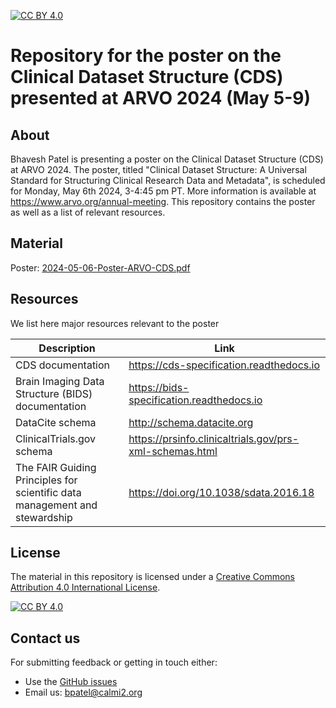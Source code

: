 [![CC BY 4.0][cc-by-shield]][cc-by]

[cc-by]: http://creativecommons.org/licenses/by/4.0/
[cc-by-shield]: https://img.shields.io/badge/License-CC%20BY%204.0-lightgrey.svg
[cc-by-image]: https://i.creativecommons.org/l/by/4.0/88x31.png

# Repository for the poster on the Clinical Dataset Structure (CDS) presented at ARVO 2024 (May 5-9)

## About
Bhavesh Patel is presenting a poster on the Clinical Dataset Structure (CDS) at ARVO 2024. The poster, titled "Clinical Dataset Structure: A Universal Standard 
for Structuring Clinical Research Data and Metadata", is scheduled for Monday, May 6th 2024, 3-4:45 pm PT. More information is available at https://www.arvo.org/annual-meeting. This repository contains the poster as well as a list of relevant resources.

## Material

Poster: [2024-05-06-Poster-ARVO-CDS.pdf](2024-05-06-Poster-ARVO-CDS.pdf)

## Resources
We list here major resources relevant to the poster

| Description                                         | Link                                                              |
| --------------------------------------------------  | ----------------------------------------------------------------- |
| CDS documentation                           | https://cds-specification.readthedocs.io  |
| Brain Imaging Data Structure (BIDS) documentation                         | https://bids-specification.readthedocs.io |
| DataCite schema                       | http://schema.datacite.org |
| ClinicalTrials.gov schema                          | https://prsinfo.clinicaltrials.gov/prs-xml-schemas.html |
| The FAIR Guiding Principles for scientific data management and stewardship                           | https://doi.org/10.1038/sdata.2016.18  |


## License
The material in this repository is licensed under a
[Creative Commons Attribution 4.0 International License][cc-by]. 

[![CC BY 4.0][cc-by-image]][cc-by]

## Contact us
For submitting feedback or getting in touch either:
- Use the [GitHub issues](https://github.com/CDS-ARVO-2024/issues) 
- Email us: bpatel@calmi2.org
